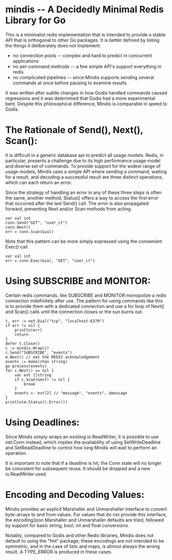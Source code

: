mindis -- A Decidedly Minimal Redis Library for Go
==================================================

This is a minimalist redis implementation that is intended to provide a stable API that is orthogonal to other Go         packages.  It is better defined by listing the things it deliberately does not implement:

* no connection pools -- complex and hard to predict in concurrent applications
* no per-command methods -- a few simple API's support everything in redis
* no complicated pipelines -- since Mindis supports sending several commands at once before pausing to examine results

It was written after subtle changes in how Godis handled commands caused regressions and it was determined that Godis had a more experimental bent.  Despite this philosophical difference, Mindis is comparable in speed to Godis.


The Rationale of Send(), Next(), Scan():
========================================

It is difficult in a generic database api to predict all usage models. Redis, in particular, presents a challenge due to  its high performance usage model and diverse set of commands.  To provide support for the widest range of usage models,   Mindis uses a simple API where sending a command, waiting for a result, and decoding a successful result are three        distinct operations, which can each return an error.

Since the strategy of handling an error in any of these three steps is often the same, another method, Status() offers a way to access the first error that occurred after the last Send() call.  The error is also propagated forward, preventing Next and/or Scan methods from acting.

    var val int
    conn.Send("GET", "user_ct")
    conn.Next()
    err = conn.Scan(&val)

Note that this pattern can be more simply expressed using the convenient Exec() call.

    var val int
    err = conn.Exec(&val, "GET", "user_ct")



Using SUBSCRIBE and MONITOR:
============================

Certain redis commands, like SUBSCRIBE and MONITOR monopolize a redis connection indefinitely after use.  The pattern for using commands like this is to provide them with a dedicated connection and use a for loop of Next() and Scan() calls     until the connection closes or the sun burns out.
    
    t, err := net.Dial("tcp", "localhost:6379")
    if err != nil {
        println(err)
        return
    }
    defer t.Close()
    c := mindis.Wrap(c)
    c.Send("SUBSCRIBE", "events")
    m.Next() // eat the REDIS acknowledgement
    events := make(chan string)
    go process(events)
    for c.Next() == nil {
        var evt []string
        if c.Scan(&evt) != nil {
            break
        }
        events <- evt[2] // "message", "events", $message
    }
    println(m.Status().Error())


Using Deadlines:
================

Since Mindis simply wraps an existing io.ReadWriter, it is possible to use net.Conn instead, which implies the            availability of using SetWriteDeadline and SetReadDeadline to control how long Mindis will wait to perform an operation.

It is important to note that if a deadline is hit, the Conn state will no longer be consistent for subsequent reuse.  It  should be dropped and a new io.ReadWriter used.


Encoding and Decoding Values:
=============================

Mindis provides an explicit Marshaller and Unmarshaller interface to convert byte-arrays to and from values.  For values  that do not provide this interface, the encoding/json Marshaller and Unmarshaller defaults are tried, followed by support for basic string, bool, int and float conversions.

Notably, compared to Godis and other Redis libraries, Mindis does not default to using the "fmt" package; these encodings are not intended to be symmetric, and in the case of lists and maps, is almost always the wrong result.  A TYPE_ERROR is  produced in these cases.
